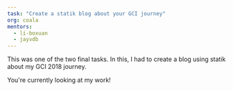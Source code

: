 ```yaml
---
task: "Create a statik blog about your GCI journey"
org: coala
mentors:
  - li-boxuan
  - jayvdb
---
```


This was one of the two final tasks. In this, I had to create a blog using statik about my GCI 2018 journey.

You're currently looking at my work!
